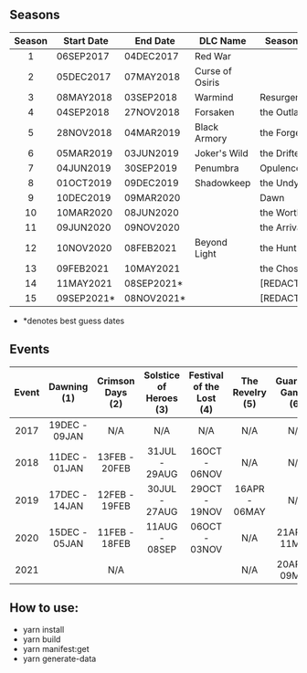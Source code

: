 ## Seasons

| Season | Start Date  | End Date    | DLC Name        | Season of    |
| :----: | ----------- | ----------- | --------------- | ------------ |
|   1    | 06SEP2017   | 04DEC2017   | Red War         |              |
|   2    | 05DEC2017   | 07MAY2018   | Curse of Osiris |              |
|   3    | 08MAY2018   | 03SEP2018   | Warmind         | Resurgence   |
|   4    | 04SEP2018   | 27NOV2018   | Forsaken        | the Outlaw   |
|   5    | 28NOV2018   | 04MAR2019   | Black Armory    | the Forge    |
|   6    | 05MAR2019   | 03JUN2019   | Joker's Wild    | the Drifter  |
|   7    | 04JUN2019   | 30SEP2019   | Penumbra        | Opulence     |
|   8    | 01OCT2019   | 09DEC2019   | Shadowkeep      | the Undying  |
|   9    | 10DEC2019   | 09MAR2020   |                 | Dawn         |
|   10   | 10MAR2020   | 08JUN2020   |                 | the Worthy   |
|   11   | 09JUN2020   | 09NOV2020   |                 | the Arrivals |
|   12   | 10NOV2020   | 08FEB2021   | Beyond Light    | the Hunt     |
|   13   | 09FEB2021   | 10MAY2021   |                 | the Chosen   |
|   14   | 11MAY2021   | 08SEP2021\* |                 | [REDACTED]   |
|   15   | 09SEP2021\* | 08NOV2021\* |                 | [REDACTED]   |

- \*denotes best guess dates

## Events

| Event |  Dawning (1)  | Crimson Days (2) | Solstice of Heroes (3) | Festival of the Lost (4) | The Revelry (5) | Guardian Games (6) |
| :---: | :-----------: | :--------------: | :--------------------: | :----------------------: | :-------------: | :----------------: |
| 2017  | 19DEC - 09JAN |       N/A        |          N/A           |           N/A            |       N/A       |        N/A         |
| 2018  | 11DEC - 01JAN |  13FEB - 20FEB   |     31JUL - 29AUG      |      16OCT - 06NOV       |       N/A       |        N/A         |
| 2019  | 17DEC - 14JAN |  12FEB - 19FEB   |     30JUL - 27AUG      |      29OCT - 19NOV       |  16APR - 06MAY  |        N/A         |
| 2020  | 15DEC - 05JAN |  11FEB - 18FEB   |     11AUG - 08SEP      |      06OCT - 03NOV       |       N/A       |   21APR - 11MAY    |
| 2021  |               |       N/A        |                        |                          |       N/A       |   20APR - 09MAY    |

## How to use:

- yarn install
- yarn build
- yarn manifest:get
- yarn generate-data
